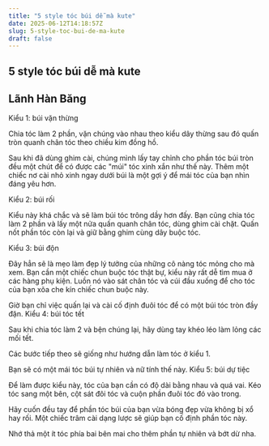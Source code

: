 ```yaml
---
title: "5 style tóc búi dễ mà kute"
date: 2025-06-12T14:18:57Z
slug: 5-style-toc-bui-de-ma-kute
draft: false
---
```


## 5 style tóc búi dễ mà kute

## Lãnh Hàn Băng

Kiểu 1: búi vặn thừng

Chia tóc làm 2 phần, vặn chúng vào nhau theo kiểu dây thừng sau đó quấn tròn quanh chân tóc theo chiều kim đồng hồ.

Sau khi đã dùng ghim cài, chúng mình lấy tay chỉnh cho phần tóc búi tròn đều một chút để có được các "múi" tóc xinh xắn như thế này. Thêm một chiếc nơ cài nhỏ xinh ngay dưới búi là một gợi ý để mái tóc của bạn nhìn đáng yêu hơn.
 
Kiểu 2: búi rối
 

Kiểu này khá chắc và sẽ làm búi tóc trông dầy hơn đấy. Bạn cũng chia tóc làm 2 phần và lấy một nửa quấn quanh chân tóc, dùng ghim cài chặt. Quấn nốt phần tóc còn lại và giữ bằng ghim cùng dây buộc tóc.

Kiểu 3: búi độn
 

Đây hẳn sẽ là mẹo làm đẹp lý tưởng của những cô nàng tóc mỏng cho mà xem. Bạn cần một chiếc chun buộc tóc thật bự, kiểu này rất dễ tìm mua ở các hàng phụ kiện. Luồn nó vào sát chân tóc và cúi đầu xuống để cho tóc của bạn xõa che kín chiếc chun buộc này.

Giờ bạn chỉ việc quấn lại và cài cố định đuôi tóc để có một búi tóc tròn đầy đặn.
Kiểu 4: búi tóc tết
 

Sau khi chia tóc làm 2 và bện chúng lại, hãy dùng tay khéo léo làm lỏng các mối tết.

Các bước tiếp theo sẽ giống như hướng dẫn làm tóc ở kiểu 1.

Bạn sẽ có một mái tóc búi tự nhiên và nữ tính thế này.
Kiểu 5: búi dự tiệc
 

Để làm được kiểu này, tóc của bạn cần có độ dài bằng nhau và quá vai. Kéo tóc sang một bên, cột sát đôi tóc và cuộn phần đuôi tóc đó vào trong.

Hãy cuốn đều tay để phần tóc búi của bạn vừa bóng đẹp vừa không bị xổ hay rối. Một chiếc trâm cài dạng lược sẽ giúp bạn cố định phần tóc này.

Nhớ thả một ít tóc phía bai bên mai cho thêm phần tự nhiên và bớt dừ nha.